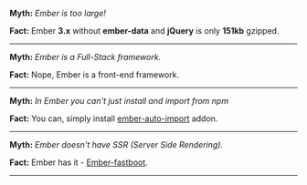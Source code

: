 
__Myth:__ _Ember is too large!_

__Fact:__  Ember __3.x__ without __ember-data__ and __jQuery__ is only __151kb__ gzipped.

---

__Myth:__ _Ember is a Full-Stack framework._

__Fact:__  Nope, Ember is a front-end framework.

---

__Myth:__ _In Ember you can't just install and import from npm_

__Fact:__  You can, simply install [ember-auto-import](https://github.com/ef4/ember-auto-import) addon.

---

__Myth:__ _Ember doesn't have SSR (Server Side Rendering)._

__Fact:__  Ember has it - [Ember-fastboot](https://www.ember-fastboot.com/).

---
